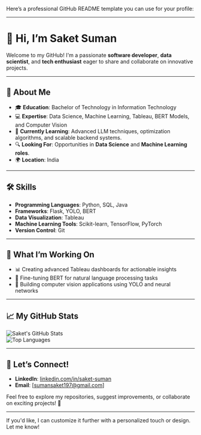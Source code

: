 Here’s a professional GitHub README template you can use for your profile:  

---

# 👋 Hi, I’m Saket Suman  

Welcome to my GitHub! I'm a passionate **software developer**, **data scientist**, and **tech enthusiast** eager to share and collaborate on innovative projects.  

---

## 🌟 **About Me**  
- 🎓 **Education**: Bachelor of Technology in Information Technology  
- 💻 **Expertise**: Data Science, Machine Learning, Tableau, BERT Models, and Computer Vision  
- 🌱 **Currently Learning**: Advanced LLM techniques, optimization algorithms, and scalable backend systems.  
- 🔍 **Looking For**: Opportunities in **Data Science** and **Machine Learning roles**.  
- 🌍 **Location**: India  

---

## 🛠 **Skills**  
- **Programming Languages**: Python, SQL, Java  
- **Frameworks**: Flask, YOLO, BERT  
- **Data Visualization**: Tableau  
- **Machine Learning Tools**: Scikit-learn, TensorFlow, PyTorch  
- **Version Control**: Git  

---

## 🚀 **What I’m Working On**  
- 📊 Creating advanced Tableau dashboards for actionable insights  
- 🤖 Fine-tuning BERT for natural language processing tasks  
- 🧠 Building computer vision applications using YOLO and neural networks  

---

## 📈 **My GitHub Stats**  

![Saket's GitHub Stats](https://github-readme-stats.vercel.app/api?username=SaketS69&show_icons=true&theme=radical)  
![Top Languages](https://github-readme-stats.vercel.app/api/top-langs/?username=SaketS69&layout=compact&theme=radical)  

---

## 🤝 **Let’s Connect!**  
- **LinkedIn**: [linkedin.com/in/saket-suman](https://www.linkedin.com/in/saket-suman-1a9aa62a1)  
- **Email**: [sumansaket197@gmail.com]  

Feel free to explore my repositories, suggest improvements, or collaborate on exciting projects! 🌟  

---  

If you'd like, I can customize it further with a personalized touch or design. Let me know!
